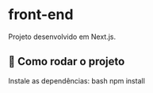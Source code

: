 # front-end

Projeto desenvolvido em Next.js.

## 🚀 Como rodar o projeto

Instale as dependências:
bash
npm install
